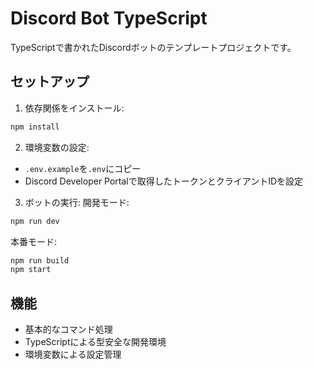 # Discord Bot TypeScript

TypeScriptで書かれたDiscordボットのテンプレートプロジェクトです。

## セットアップ

1. 依存関係をインストール:
```bash
npm install
```

2. 環境変数の設定:
- `.env.example`を`.env`にコピー
- Discord Developer Portalで取得したトークンとクライアントIDを設定

3. ボットの実行:
開発モード:
```bash
npm run dev
```

本番モード:
```bash
npm run build
npm start
```

## 機能
- 基本的なコマンド処理
- TypeScriptによる型安全な開発環境
- 環境変数による設定管理
